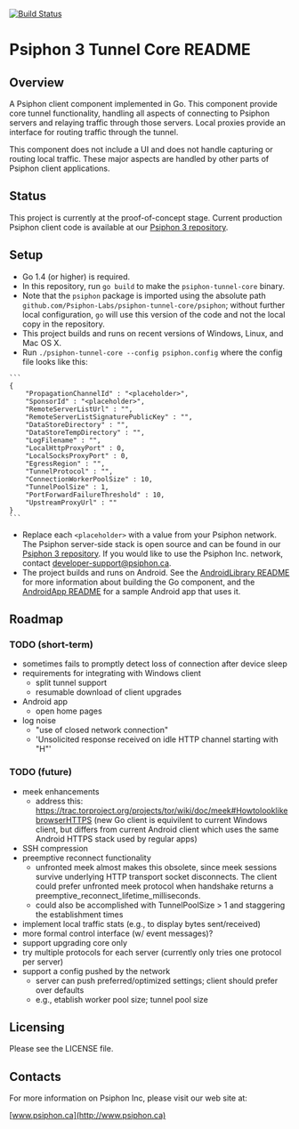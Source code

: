 [![Build Status](https://travis-ci.org/Psiphon-Labs/psiphon-tunnel-core.png)](https://travis-ci.org/Psiphon-Labs/psiphon-tunnel-core)

Psiphon 3 Tunnel Core README
================================================================================

Overview
--------------------------------------------------------------------------------

A Psiphon client component implemented in Go. This component provide core tunnel functionality, handling all aspects of connecting to Psiphon servers and relaying traffic through those servers. Local proxies provide an interface for routing traffic through the tunnel.

This component does not include a UI and does not handle capturing or routing local traffic. These major aspects are handled by other parts of Psiphon client applications.

Status
--------------------------------------------------------------------------------

This project is currently at the proof-of-concept stage. Current production Psiphon client code is available at our [Psiphon 3 repository](https://bitbucket.org/psiphon/psiphon-circumvention-system).

Setup
--------------------------------------------------------------------------------

* Go 1.4 (or higher) is required.
* In this repository, run `go build` to make the `psiphon-tunnel-core` binary.
* Note that the `psiphon` package is imported using the absolute path `github.com/Psiphon-Labs/psiphon-tunnel-core/psiphon`; without further local configuration, `go` will use this version of the code and not the local copy in the repository.
* This project builds and runs on recent versions of Windows, Linux, and Mac OS X.
* Run `./psiphon-tunnel-core --config psiphon.config` where the config file looks like this:

<!--BEGIN-SAMPLE-CONFIG-->
    ```
    {
        "PropagationChannelId" : "<placeholder>",
        "SponsorId" : "<placeholder>",
        "RemoteServerListUrl" : "",
        "RemoteServerListSignaturePublicKey" : "",
        "DataStoreDirectory" : "",
        "DataStoreTempDirectory" : "",
        "LogFilename" : "",
        "LocalHttpProxyPort" : 0,
        "LocalSocksProxyPort" : 0,
        "EgressRegion" : "",
        "TunnelProtocol" : "",
        "ConnectionWorkerPoolSize" : 10,
        "TunnelPoolSize" : 1,
        "PortForwardFailureThreshold" : 10,
        "UpstreamProxyUrl" : ""
    }
    ```
<!--END-SAMPLE-CONFIG-->

* Replace each `<placeholder>` with a value from your Psiphon network. The Psiphon server-side stack is open source and can be found in our  [Psiphon 3 repository](https://bitbucket.org/psiphon/psiphon-circumvention-system). If you would like to use the Psiphon Inc. network, contact <developer-support@psiphon.ca>.
* The project builds and runs on Android. See the [AndroidLibrary README](AndroidLibrary/README.md) for more information about building the Go component, and the [AndroidApp README](AndroidApp/README.md) for a sample Android app that uses it.

Roadmap
--------------------------------------------------------------------------------

### TODO (short-term)

* sometimes fails to promptly detect loss of connection after device sleep
* requirements for integrating with Windows client
  * split tunnel support
  * resumable download of client upgrades
* Android app
  * open home pages
* log noise
  * "use of closed network connection"
  * 'Unsolicited response received on idle HTTP channel starting with "H"'

### TODO (future)

* meek enhancements
  * address this: https://trac.torproject.org/projects/tor/wiki/doc/meek#HowtolooklikebrowserHTTPS (new Go client is equivilent to current Windows client, but differs from current Android client which uses the same Android HTTPS stack used by regular apps)
* SSH compression
* preemptive reconnect functionality
  * unfronted meek almost makes this obsolete, since meek sessions survive underlying
     HTTP transport socket disconnects. The client could prefer unfronted meek protocol
     when handshake returns a preemptive_reconnect_lifetime_milliseconds.
  * could also be accomplished with TunnelPoolSize > 1 and staggering the establishment times
* implement local traffic stats (e.g., to display bytes sent/received)
* more formal control interface (w/ event messages)?
* support upgrading core only
* try multiple protocols for each server (currently only tries one protocol per server)
* support a config pushed by the network
  * server can push preferred/optimized settings; client should prefer over defaults
  * e.g., etablish worker pool size; tunnel pool size

Licensing
--------------------------------------------------------------------------------

Please see the LICENSE file.


Contacts
--------------------------------------------------------------------------------

For more information on Psiphon Inc, please visit our web site at:

[www.psiphon.ca](http://www.psiphon.ca)
